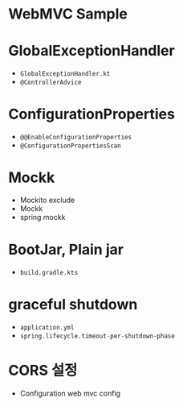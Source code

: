 # WebMVC Sample

# GlobalExceptionHandler

- `GlobalExceptionHandler.kt`
- `@ControllerAdvice`

# ConfigurationProperties

- `@@EnableConfigurationProperties`
- `@ConfigurationPropertiesScan`

# Mockk

- Mockito exclude
- Mockk
- spring mockk

# BootJar, Plain jar
- `build.gradle.kts`

# graceful shutdown
- `application.yml`
- `spring.lifecycle.timeout-per-shutdown-phase`

# CORS 설정
- Configuration web mvc config
